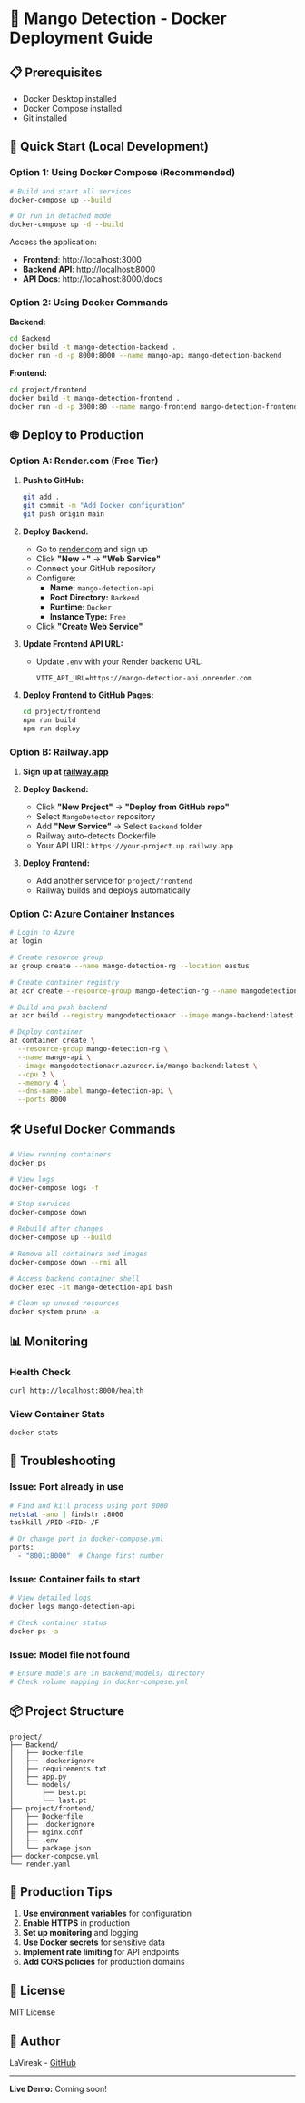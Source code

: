 # 🥭 Mango Detection - Docker Deployment Guide

## 📋 Prerequisites

- Docker Desktop installed
- Docker Compose installed
- Git installed

## 🚀 Quick Start (Local Development)

### Option 1: Using Docker Compose (Recommended)

```bash
# Build and start all services
docker-compose up --build

# Or run in detached mode
docker-compose up -d --build
```

Access the application:
- **Frontend**: http://localhost:3000
- **Backend API**: http://localhost:8000
- **API Docs**: http://localhost:8000/docs

### Option 2: Using Docker Commands

**Backend:**
```bash
cd Backend
docker build -t mango-detection-backend .
docker run -d -p 8000:8000 --name mango-api mango-detection-backend
```

**Frontend:**
```bash
cd project/frontend
docker build -t mango-detection-frontend .
docker run -d -p 3000:80 --name mango-frontend mango-detection-frontend
```

## 🌐 Deploy to Production

### Option A: Render.com (Free Tier)

1. **Push to GitHub:**
   ```bash
   git add .
   git commit -m "Add Docker configuration"
   git push origin main
   ```

2. **Deploy Backend:**
   - Go to [render.com](https://render.com) and sign up
   - Click **"New +"** → **"Web Service"**
   - Connect your GitHub repository
   - Configure:
     - **Name:** `mango-detection-api`
     - **Root Directory:** `Backend`
     - **Runtime:** `Docker`
     - **Instance Type:** `Free`
   - Click **"Create Web Service"**

3. **Update Frontend API URL:**
   - Update `.env` with your Render backend URL:
     ```
     VITE_API_URL=https://mango-detection-api.onrender.com
     ```

4. **Deploy Frontend to GitHub Pages:**
   ```bash
   cd project/frontend
   npm run build
   npm run deploy
   ```

### Option B: Railway.app

1. **Sign up at [railway.app](https://railway.app)**

2. **Deploy Backend:**
   - Click **"New Project"** → **"Deploy from GitHub repo"**
   - Select `MangoDetector` repository
   - Add **"New Service"** → Select `Backend` folder
   - Railway auto-detects Dockerfile
   - Your API URL: `https://your-project.up.railway.app`

3. **Deploy Frontend:**
   - Add another service for `project/frontend`
   - Railway builds and deploys automatically

### Option C: Azure Container Instances

```bash
# Login to Azure
az login

# Create resource group
az group create --name mango-detection-rg --location eastus

# Create container registry
az acr create --resource-group mango-detection-rg --name mangodetectionacr --sku Basic

# Build and push backend
az acr build --registry mangodetectionacr --image mango-backend:latest ./Backend

# Deploy container
az container create \
  --resource-group mango-detection-rg \
  --name mango-api \
  --image mangodetectionacr.azurecr.io/mango-backend:latest \
  --cpu 2 \
  --memory 4 \
  --dns-name-label mango-detection-api \
  --ports 8000
```

## 🛠️ Useful Docker Commands

```bash
# View running containers
docker ps

# View logs
docker-compose logs -f

# Stop services
docker-compose down

# Rebuild after changes
docker-compose up --build

# Remove all containers and images
docker-compose down --rmi all

# Access backend container shell
docker exec -it mango-detection-api bash

# Clean up unused resources
docker system prune -a
```

## 📊 Monitoring

### Health Check
```bash
curl http://localhost:8000/health
```

### View Container Stats
```bash
docker stats
```

## 🔧 Troubleshooting

### Issue: Port already in use
```bash
# Find and kill process using port 8000
netstat -ano | findstr :8000
taskkill /PID <PID> /F

# Or change port in docker-compose.yml
ports:
  - "8001:8000"  # Change first number
```

### Issue: Container fails to start
```bash
# View detailed logs
docker logs mango-detection-api

# Check container status
docker ps -a
```

### Issue: Model file not found
```bash
# Ensure models are in Backend/models/ directory
# Check volume mapping in docker-compose.yml
```

## 📦 Project Structure

```
project/
├── Backend/
│   ├── Dockerfile
│   ├── .dockerignore
│   ├── requirements.txt
│   ├── app.py
│   └── models/
│       ├── best.pt
│       └── last.pt
├── project/frontend/
│   ├── Dockerfile
│   ├── .dockerignore
│   ├── nginx.conf
│   ├── .env
│   └── package.json
├── docker-compose.yml
└── render.yaml
```

## 🌟 Production Tips

1. **Use environment variables** for configuration
2. **Enable HTTPS** in production
3. **Set up monitoring** and logging
4. **Use Docker secrets** for sensitive data
5. **Implement rate limiting** for API endpoints
6. **Add CORS policies** for production domains

## 📝 License

MIT License

## 👤 Author

LaVireak - [GitHub](https://github.com/LaVireak)

---

**Live Demo:** Coming soon!
